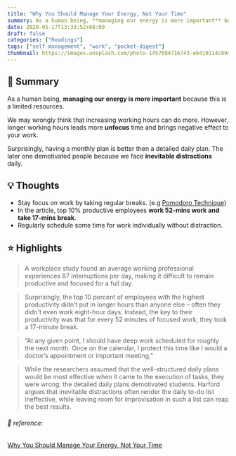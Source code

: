 ```yaml
---
title: "Why You Should Manage Your Energy, Not Your Time"
summary: As a human being, **managing our energy is more important** because this is a limited resources.
date: 2020-05-17T13:33:52+08:00
draft: false
categories: ["Readings"]
tags: ["self management", "work", "pocket-digest"]
thumbnail: https://images.unsplash.com/photo-1457694716743-eb419114c894?ixlib=rb-1.2.1&ixid=eyJhcHBfaWQiOjEyMDd9&auto=format&fit=crop&w=1000&q=80
---
```




## 🎯 Summary

As a human being, **managing our energy is more important** because this is a limited resources. 

We may wrongly think that increasing working hours can do more. However, longer working hours leads more **unfocus** time and brings negative effect to your work.

Surprisingly, having a monthly plan is better then a detailed daily plan. The later one demotivated people because we face **inevitable distractions** daily.

## 💡 Thoughts
- Stay focus on work by taking regular breaks. (e.g [Pomodoro Technique](https://en.m.wikipedia.org/wiki/Pomodoro_Technique))
- In the article, top 10% productive employees **work 52-mins work and take 17-mins break**.
- Regularly schedule some time for work individually without distraction.

## ⭐️  Highlights
>  A workplace study found an average working professional experiences 87 interruptions per day, making it difficult to remain productive and focused for a full day.

> Surprisingly, the top 10 percent of employees with the highest productivity didn’t put in longer hours than anyone else – often they didn't even work eight-hour days. Instead, the key to their productivity was that for every 52 minutes of focused work, they took a 17-minute break. 

> “At any given point, I should have deep work scheduled for roughly the next month. Once on the calendar, I protect this time like I would a doctor’s appointment or important meeting,”

> While the researchers assumed that the well-structured daily plans would be most effective when it came to the execution of tasks, they were wrong: the detailed daily plans demotivated students. Harford argues that inevitable distractions often render the daily to-do list ineffective, while leaving room for improvisation in such a list can reap the best results. 



###### 🔗 reference:

[Why You Should Manage Your Energy, Not Your Time](https://getpocket.com/explore/item/why-you-should-manage-your-energy-not-your-time)


